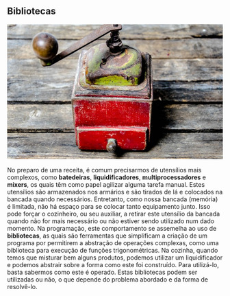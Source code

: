 ## Bibliotecas

![](/assets/bibliotecas.jpg)

No preparo de uma receita, é comum precisarmos de utensílios mais complexos, como **batedeiras**, **liquidificadores**, **multiprocessadores** e **mixers**, os quais têm como papel agilizar alguma tarefa manual. Estes utensílios são armazenados nos armários e são tirados de lá e colocados na bancada quando necessários. Entretanto, como nossa bancada (memória) é limitada, não há espaço para se colocar tanto equipamento junto. Isso pode forçar o cozinheiro, ou seu auxiliar, a retirar este utensílio da bancada quando não for mais necessário ou não estiver sendo utilizado num dado momento. Na programação, este comportamento se assemelha ao uso de **bibliotecas**, as quais são ferramentas que simplificam a criação de um programa por permitirem a abstração de operações complexas, como uma biblioteca para execução de funções trigonométricas. Na cozinha, quando temos que misturar bem alguns produtos, podemos utilizar um liquidificador e podemos abstrair sobre a forma como este foi construído. Para utilizá-lo, basta sabermos como este é operado. Estas bibliotecas podem ser utilizadas ou não, o que depende do problema abordado e da forma de resolvê-lo.
